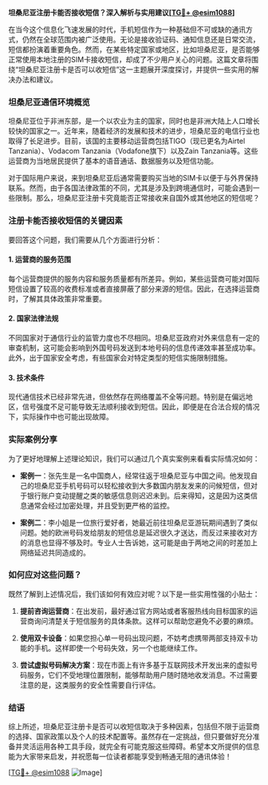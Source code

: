 **坦桑尼亚注册卡能否接收短信？深入解析与实用建议[[TG💪+ @esim1088](https://t.me/s/esim1088)]**

在当今这个信息化飞速发展的时代，手机短信作为一种基础但不可或缺的通讯方式，仍然在全球范围内被广泛使用。无论是接收验证码、通知信息还是日常交流，短信都扮演着重要角色。然而，在某些特定国家或地区，比如坦桑尼亚，是否能够正常使用本地注册的SIM卡接收短信，却成了不少用户关心的问题。这篇文章将围绕“坦桑尼亚注册卡是否可以收短信”这一主题展开深度探讨，并提供一些实用的解决办法和建议。

### 坦桑尼亚通信环境概览

坦桑尼亚位于非洲东部，是一个以农业为主的国家，同时也是非洲大陆上人口增长较快的国家之一。近年来，随着经济的发展和技术的进步，坦桑尼亚的电信行业也取得了长足进步。目前，该国的主要移动运营商包括TIGO（现已更名为Airtel Tanzania）、Vodacom Tanzania（Vodafone旗下）以及Zain Tanzania等。这些运营商为当地居民提供了基本的语音通话、数据服务以及短信功能。

对于国际用户来说，来到坦桑尼亚后通常需要购买当地的SIM卡以便于与外界保持联系。然而，由于各国法律政策的不同，尤其是涉及到跨境通信时，可能会遇到一些限制。那么，坦桑尼亚注册卡究竟能否正常接收来自国外或其他地区的短信呢？

### 注册卡能否接收短信的关键因素

要回答这个问题，我们需要从几个方面进行分析：

#### 1. **运营商的服务范围**
   每个运营商提供的服务内容和服务质量都有所差异。例如，某些运营商可能对国际短信设置了较高的收费标准或者直接屏蔽了部分来源的短信。因此，在选择运营商时，了解其具体政策非常重要。

#### 2. **国家法律法规**
   不同国家对于通信行业的监管力度也不尽相同。坦桑尼亚政府对外来信息有一定的审查机制，这可能会影响到外国号码发送到本地号码的信息传递效率甚至成功率。此外，出于国家安全考虑，有些国家会对特定类型的短信实施限制措施。

#### 3. **技术条件**
   现代通信技术已经非常先进，但依然存在网络覆盖不全等问题。特别是在偏远地区，信号强度不足可能导致无法顺利接收到短信。因此，即便是在合法合规的情况下，实际操作中也可能出现故障。

### 实际案例分享

为了更好地理解上述理论知识，我们可以通过几个真实案例来看看实际情况如何：

- **案例一**：张先生是一名中国商人，经常往返于坦桑尼亚与中国之间。他发现自己的坦桑尼亚手机号码可以轻松接收到大多数国内朋友发来的问候短信，但对于银行账户变动提醒之类的敏感信息则迟迟未到。后来得知，这是因为这类信息通常会经过加密处理，并且受到更严格的监控。
  
- **案例二**：李小姐是一位旅行爱好者，她最近前往坦桑尼亚游玩期间遇到了类似问题。她的欧洲号码发给朋友的短信总是延迟很久才送达，而反过来接收对方的消息也显得不够及时。专业人士告诉她，这可能是由于两地之间的时差加上网络延迟共同造成的。

### 如何应对这些问题？

既然了解到上述情况后，我们该如何有效应对呢？以下是一些实用性强的小贴士：

1. **提前咨询运营商**：在出发前，最好通过官方网站或者客服热线向目标国家的运营商询问清楚关于短信服务的具体条款。这样可以帮助您避免不必要的麻烦。

2. **使用双卡设备**：如果您担心单一号码出现问题，不妨考虑携带两部支持双卡功能的手机。这样即使一个号码失效，另一个也能继续工作。

3. **尝试虚拟号码解决方案**：现在市面上有许多基于互联网技术开发出来的虚拟号码服务，它们不受地理位置限制，能够帮助用户随时随地收发消息。不过需要注意的是，这类服务的安全性需要自行评估。

### 结语

综上所述，坦桑尼亚注册卡是否可以收短信取决于多种因素，包括但不限于运营商的选择、国家政策以及个人的技术配置等。虽然存在一定挑战，但只要做好充分准备并灵活运用各种工具手段，就完全有可能克服这些障碍。希望本文所提供的信息能为大家带来启发，并祝愿每一位读者都能享受到畅通无阻的通讯体验！

[[TG💪+ @esim1088](https://t.me/s/esim1088) ![Image](https://i.postimg.cc/4NQfJmqS/Snipaste-2025-05-13-00-14-12.png)]